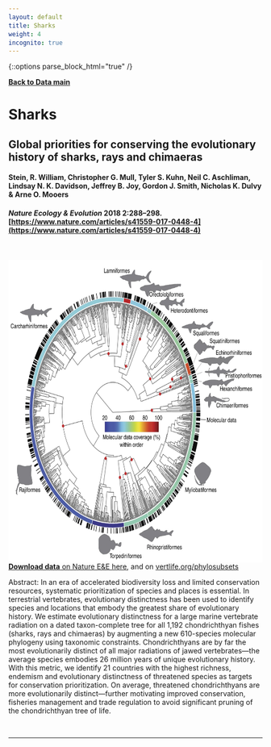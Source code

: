 ```yaml
---
layout: default
title: Sharks
weight: 4
incognito: true
---
```


{::options parse_block_html="true" /}

[**Back to Data main**](http://vertlife.org/data)

# Sharks

##  Global priorities for conserving the evolutionary history of sharks, rays and chimaeras
#### Stein, R. William, Christopher G. Mull, Tyler S. Kuhn, Neil C. Aschliman, Lindsay N. K. Davidson, Jeffrey B. Joy, Gordon J. Smith, Nicholas K. Dulvy & Arne O. Mooers 
#### _Nature Ecology & Evolution_ 2018 2:288–298. [https://www.nature.com/articles/s41559-017-0448-4](https://www.nature.com/articles/s41559-017-0448-4)

<br>

<a href="/data/sharkTree_Fig1.jpg" target="_blank"><img border="0" src="/data/sharkTree_Fig1.jpg" height="600px" style="float:right; margin-left: 1em"/>

**Download data** on Nature E&E <a href="https://www.nature.com/articles/s41559-017-0448-4#Sec18" target="_blank">here</a>, and on [vertlife.org/phylosubsets](/phylosubsets/)

Abstract:
In an era of accelerated biodiversity loss and limited conservation resources, systematic prioritization of species and places is essential. In terrestrial vertebrates, evolutionary distinctness has been used to identify species and locations that embody the greatest share of evolutionary history. We estimate evolutionary distinctness for a large marine vertebrate radiation on a dated taxon-complete tree for all 1,192 chondrichthyan fishes (sharks, rays and chimaeras) by augmenting a new 610-species molecular phylogeny using taxonomic constraints. Chondrichthyans are by far the most evolutionarily distinct of all major radiations of jawed vertebrates—the average species embodies 26 million years of unique evolutionary history. With this metric, we identify 21 countries with the highest richness, endemism and evolutionary distinctness of threatened species as targets for conservation prioritization. On average, threatened chondrichthyans are more evolutionarily distinct—further motivating improved conservation, fisheries management and trade regulation to avoid significant pruning of the chondrichthyan tree of life.

<br>
<hr class="with-margin" />


